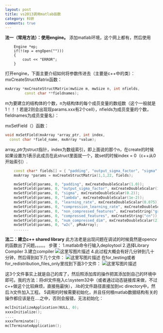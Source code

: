 ```yaml
---
layout: post
title: vs2013调用matlab函数
category: 科研
comments: true
---
```


**法一（常用方法）：使用engine。**
添加matlab环境，这个网上都有，然后使用

```
	Engine *ep;
	if(!(ep = engOpen("")))
	{
		cout << "ERROR";
	}
```
打开engine，下面主要介绍如何将参数传进去（主要是c++中的类）：
mxCreateStructMatrix函数：

```c++
mxArray *mxCreateStructMatrix(mwSize m, mwSize n, int nfields, 
         const char **fieldnames);
```

m为要建立的结构体的个数，n为结构体的每个成员变量的数组数（这个一般就是1！！！若是2则会出现现params.xxx有2个cell），nfields为成员变量的个数，fieldnames为成员变量名）：

mxSetField（）函数：
```c++
void mxSetField(mxArray *array_ptr, int index, 
  const char *field_name, mxArray *value);
```
array_ptr为struct指针，index为数组索引，即上面说的那个n，在create的时候如果设置为1表示此成员在此struct里面就一个，故set的时候index = 0（c++从0开始索引）.




```c++
	const char* fields[] = { "padding", "output_sigma_factor", "sigma", "lambda", "learning_rate", "compression_learning_rate", "non_compressed_features", "compressed_features", "num_compressed_dim", "w2c", "pos","z_npca", "z_pca", "alphaf_num", "alphaf_den", "old_cov_matrix", "projection_matrix", "positions", "max_response","im","target_sz","sz"};
	mxArray *params = mxCreateStructMatrix(1,1,22, fields);

	mxSetField(params, 0, "padding", mxCreateDoubleScalar(1.0));
	mxSetField(params, 0, "output_sigma_factor", mxCreateDoubleScalar(1.0 / 16));
	mxSetField(params, 0, "sigma", mxCreateDoubleScalar(0.2));
	mxSetField(params, 0, "lambda", mxCreateDoubleScalar(1e-2));
	mxSetField(params, 0, "learning_rate", mxCreateDoubleScalar(0.075));
	mxSetField(params, 0, "compression_learning_rate", mxCreateDoubleScalar(0.15));
	mxSetField(params, 0, "non_compressed_features", mxCreateString("gray"));
	mxSetField(params, 0, "compressed_features", mxCreateString("cn"));
	mxSetField(params, 0, "num_compressed_dim", mxCreateDoubleScalar(2));
	mxSetField(params, 0, "w2c", pMxArray);
	.......
```














**法二：建立c++ shared library**
此方法老是出现问题在调试的时候竟然是opencv的函数出了问题。。。。。
步骤：
1.matlab命令行输入deploytool
2.选择Library Compiler
3.建立compiler
![这里写图片描述](http://img.blog.csdn.net/20150505185924398)
4.此过程大概会有好几分钟到几十分钟，然后得到如下几个文件：
![这里写图片描述](http://img.blog.csdn.net/20150505185843125)
在for_testing或者for_redistribution_files_only里找到下面3个文件：
![这里写图片描述](http://img.blog.csdn.net/20150505190127135)

这3个文件事实上就是自己的库了，然后照添加库的操作把其添加到自己的环境中即可。我的方法：将dll文件拖入c:\system32中（或者通过动态链接库来做，不过c++做这个比较麻烦，直接拖最快），.lib的文件路径直接加到vc directory中，然后.h文件加入工程。
5调用的时候需要初始化，并且任何根matlab数据结构有关的操作都应该是在....之中，否则会报错，无法初始化：

```c++
mclInitializeApplication(NULL, 0);
xxxxInitialize();
....
xxxxTerminate();
mclTerminateApplication();
```